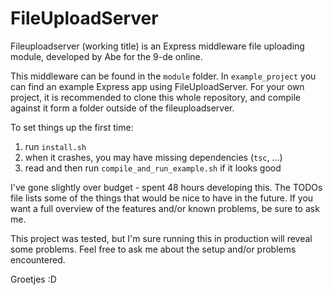# FileUploadServer

Fileuploadserver (working title) is an Express middleware file uploading module,
developed by Abe for the 9-de online.

This middleware can be found in the `module` folder. In `example_project` you
can find an example Express app using FileUploadServer. For your own project, it
is recommended to clone this whole repository, and compile against it form a
folder outside of the fileuploadserver.

To set things up the first time:
1. run `install.sh`
1. when it crashes, you may have missing dependencies (`tsc`, ...)
1. read and then run `compile_and_run_example.sh` if it looks good

I've gone slightly over budget - spent 48 hours developing this. The TODOs file
lists some of the things that would be nice to have in the future. If you want a
full overview of the features and/or known problems, be sure to ask me.

This project was tested, but I'm sure running this in production will reveal
some problems. Feel free to ask me about the setup and/or problems encountered.

Groetjes :D
